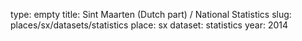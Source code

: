 type: empty
title: Sint Maarten (Dutch part) / National Statistics
slug: places/sx/datasets/statistics
place: sx
dataset: statistics
year: 2014
